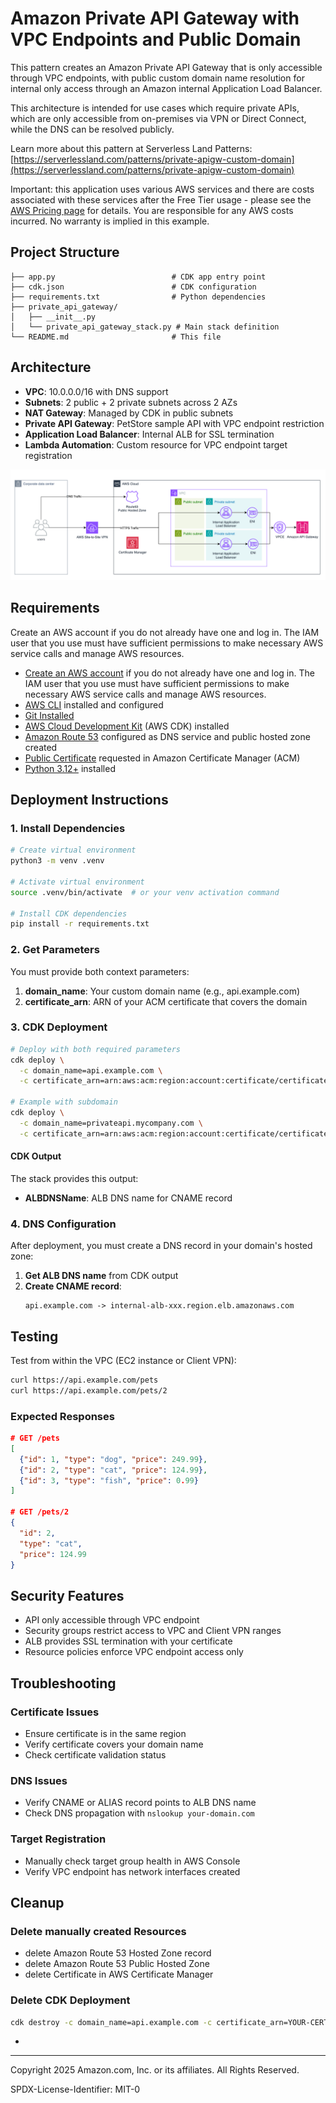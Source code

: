 # Amazon Private API Gateway with VPC Endpoints and Public Domain

This pattern creates an Amazon Private API Gateway that is only accessible through VPC endpoints, with public custom domain name resolution for internal only access through an Amazon internal Application Load Balancer.

This architecture is intended for use cases which require private APIs, which are only accessible from on-premises via VPN or Direct Connect, while the DNS can be resolved publicly.

Learn more about this pattern at Serverless Land Patterns: [https://serverlessland.com/patterns/private-apigw-custom-domain](https://serverlessland.com/patterns/private-apigw-custom-domain)

Important: this application uses various AWS services and there are costs associated with these services after the Free Tier usage - please see the [AWS Pricing page](https://aws.amazon.com/pricing/) for details. You are responsible for any AWS costs incurred. No warranty is implied in this example.

## Project Structure

```
├── app.py                          # CDK app entry point
├── cdk.json                        # CDK configuration
├── requirements.txt                # Python dependencies
├── private_api_gateway/
│   ├── __init__.py
│   └── private_api_gateway_stack.py # Main stack definition
└── README.md                       # This file
```
## Architecture

- **VPC**: 10.0.0.0/16 with DNS support
- **Subnets**: 2 public + 2 private subnets across 2 AZs
- **NAT Gateway**: Managed by CDK in public subnets
- **Private API Gateway**: PetStore sample API with VPC endpoint restriction
- **Application Load Balancer**: Internal ALB for SSL termination
- **Lambda Automation**: Custom resource for VPC endpoint target registration

![image](architecture/architecture.png)

## Requirements
Create an AWS account if you do not already have one and log in. The IAM user that you use must have sufficient permissions to make necessary AWS service calls and manage AWS resources.

* [Create an AWS account](https://portal.aws.amazon.com/gp/aws/developer/registration/index.html) if you do not already have one and log in. The IAM user that you use must have sufficient permissions to make necessary AWS service calls and manage AWS resources.
* [AWS CLI](https://docs.aws.amazon.com/cli/latest/userguide/install-cliv2.html) installed and configured
* [Git Installed](https://git-scm.com/book/en/v2/Getting-Started-Installing-Git)
* [AWS Cloud Development Kit](https://docs.aws.amazon.com/cdk/v2/guide/getting-started.html) (AWS CDK) installed
* [Amazon Route 53](https://docs.aws.amazon.com/Route53/latest/DeveloperGuide/dns-configuring.html) configured as DNS service and public hosted zone created 
* [Public Certificate](https://docs.aws.amazon.com/acm/latest/userguide/acm-public-certificates.html) requested in Amazon Certificate Manager (ACM)
* [Python 3.12+](https://www.python.org/downloads/) installed


## Deployment Instructions

### 1. Install Dependencies
```bash
# Create virtual environment
python3 -m venv .venv

# Activate virtual environment
source .venv/bin/activate  # or your venv activation command

# Install CDK dependencies
pip install -r requirements.txt
```

### 2. Get Parameters

You must provide both context parameters:

1. **domain_name**: Your custom domain name (e.g., api.example.com)
2. **certificate_arn**: ARN of your ACM certificate that covers the domain

### 3. CDK Deployment

```bash
# Deploy with both required parameters
cdk deploy \
  -c domain_name=api.example.com \
  -c certificate_arn=arn:aws:acm:region:account:certificate/certificate-id

# Example with subdomain
cdk deploy \
  -c domain_name=privateapi.mycompany.com \
  -c certificate_arn=arn:aws:acm:region:account:certificate/certificate-id
```

#### CDK Output

The stack provides this output:
- **ALBDNSName**: ALB DNS name for CNAME record


### 4. DNS Configuration

After deployment, you must create a DNS record in your domain's hosted zone:

1. **Get ALB DNS name** from CDK output
2. **Create CNAME record**:
   ```
   api.example.com -> internal-alb-xxx.region.elb.amazonaws.com
   ```

## Testing

Test from within the VPC (EC2 instance or Client VPN):
```bash
curl https://api.example.com/pets
curl https://api.example.com/pets/2
```

### Expected Responses
```json
# GET /pets
[
  {"id": 1, "type": "dog", "price": 249.99},
  {"id": 2, "type": "cat", "price": 124.99},
  {"id": 3, "type": "fish", "price": 0.99}
]

# GET /pets/2
{
  "id": 2,
  "type": "cat", 
  "price": 124.99
}
```

## Security Features

- API only accessible through VPC endpoint
- Security groups restrict access to VPC and Client VPN ranges
- ALB provides SSL termination with your certificate
- Resource policies enforce VPC endpoint access only

## Troubleshooting

### Certificate Issues
- Ensure certificate is in the same region
- Verify certificate covers your domain name
- Check certificate validation status

### DNS Issues
- Verify CNAME or ALIAS record points to ALB DNS name
- Check DNS propagation with `nslookup your-domain.com`

### Target Registration
- Manually check target group health in AWS Console
- Verify VPC endpoint has network interfaces created

## Cleanup

### Delete manually created Resources
- delete Amazon Route 53 Hosted Zone record
- delete Amazon Route 53 Public Hosted Zone
- delete Certificate in AWS Certificate Manager

### Delete CDK Deployment
```bash
cdk destroy -c domain_name=api.example.com -c certificate_arn=YOUR-CERT-ARN
```

- 

----
Copyright 2025 Amazon.com, Inc. or its affiliates. All Rights Reserved.

SPDX-License-Identifier: MIT-0


